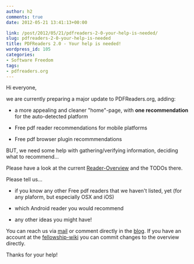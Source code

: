 ```yaml
---
author: h2
comments: true
date: 2012-05-21 13:41:13+00:00

link: /post/2012/05/21/pdfreaders-2-0-your-help-is-needed/
slug: pdfreaders-2-0-your-help-is-needed
title: PDFReaders 2.0 - Your help is needed!
wordpress_id: 105
categories:
- Software Freedom
tags:
- pdfreaders.org
---
```


Hi everyone,



we are currently preparing a major update to PDFReaders.org, adding:

* a more appealing and cleaner "home"-page, with **one recommendation** for the auto-detected platform


* Free pdf reader recommendations for mobile platforms


* Free pdf browser plugin recommmendations



  



BUT, we need some help with gathering/verifying information, deciding what to recommend... 

<!-- more -->



Please have a look at the current [Reader-Overview](https://wiki.fsfe.org/PDFreaders/todo2012/Overview-Page) and the TODOs there.





Please tell us...

* if you know any other Free pdf readers that we haven't listed, yet (for any plaform, but especially OSX and iOS)


* which Android reader you would recommend


* any other ideas you might have!



  



You can reach us via [mail](mailto:feedback(@)pdfreaders(.)org) or comment directly in the [blog](/post/2012/05/21/pdfreaders-2-0-your-help-is-needed/). If you have an account at the [fellowship-wiki](https://wiki.fsfe.org/) you can commit changes to the overview directly.




Thanks for your help!

